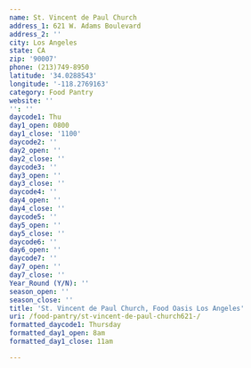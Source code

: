 ```yaml
---
name: St. Vincent de Paul Church
address_1: 621 W. Adams Boulevard
address_2: ''
city: Los Angeles
state: CA
zip: '90007'
phone: (213)749-8950
latitude: '34.0288543'
longitude: '-118.2769163'
category: Food Pantry
website: ''
'': ''
daycode1: Thu
day1_open: 0800
day1_close: '1100'
daycode2: ''
day2_open: ''
day2_close: ''
daycode3: ''
day3_open: ''
day3_close: ''
daycode4: ''
day4_open: ''
day4_close: ''
daycode5: ''
day5_open: ''
day5_close: ''
daycode6: ''
day6_open: ''
daycode7: ''
day7_open: ''
day7_close: ''
Year_Round (Y/N): ''
season_open: ''
season_close: ''
title: 'St. Vincent de Paul Church, Food Oasis Los Angeles'
uri: /food-pantry/st-vincent-de-paul-church621-/
formatted_daycode1: Thursday
formatted_day1_open: 8am
formatted_day1_close: 11am

---
```

